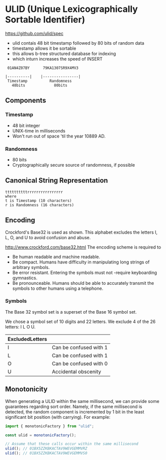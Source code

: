 # ULID (Unique Lexicographically Sortable Identifier)

<https://github.com/ulid/spec>

- ulid contais 48 bit timestamp followed by 80 bits of random data
- timestamp allows it be sortable
- this allows b-tree structured database for indexing
- which inturn increases the speed of INSERT

```text
 01AN4Z07BY      79KA1307SR9X4MV3

|----------|    |----------------|
 Timestamp          Randomness
   48bits             80bits
```

## Components

### Timestamp

- 48 bit integer
- UNIX-time in milliseconds
- Won't run out of space 'til the year 10889 AD.

### Randomness

- 80 bits
- Cryptographically secure source of randomness, if possible

## Canonical String Representation

```text
ttttttttttrrrrrrrrrrrrrrrr
where
t is Timestamp (10 characters)
r is Randomness (16 characters)
```

## Encoding

Crockford's Base32 is used as shown. This alphabet excludes the letters I, L, O, and U to avoid confusion and abuse.

<http://www.crockford.com/base32.html>
The encoding scheme is required to

- Be human readable and machine readable.
- Be compact. Humans have difficulty in manipulating long strings of arbitrary symbols.
- Be error resistant. Entering the symbols must not -require keyboarding gymnastics.
- Be pronounceable. Humans should be able to accurately transmit the symbols to other humans using a telephone.

### Symbols

The Base 32 symbol set is a superset of the Base 16 symbol set.

We chose a symbol set of 10 digits and 22 letters. We exclude 4 of the 26 letters: I L O U.

| ExcludedLetters |                        |
| --------------- | ---------------------- |
| I               | Can be confused with 1 |
| L               | Can be confused with 1 |
| O               | Can be confused with 0 |
| U               | Accidental obscenity   |

## Monotonicity

When generating a ULID within the same millisecond, we can provide some guarantees regarding sort order. Namely, if the same millisecond is detected, the random component is incremented by 1 bit in the least significant bit position (with carrying). For example:

```js
import { monotonicFactory } from "ulid";

const ulid = monotonicFactory();

// Assume that these calls occur within the same millisecond
ulid(); // 01BX5ZZKBKACTAV9WEVGEMMVRZ
ulid(); // 01BX5ZZKBKACTAV9WEVGEMMVS0
```

